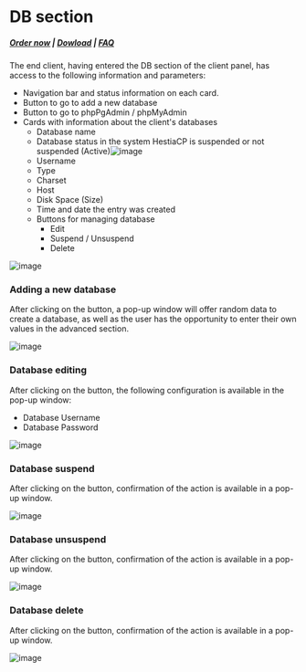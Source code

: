 # DB section

#####  [Order now](https://puqcloud.com/index.php?rp=/store/whmcs-module-hestiacp) | [Dowload](https://download.puqcloud.com/WHMCS/servers/PUQ_WHMCS-HestiaCP/) | [FAQ](https://faq.puqcloud.com/)

The end client, having entered the DB section of the client panel, has access to the following information and parameters:

- Navigation bar and status information on each card.
- Button to go to add a new database
- Button to go to phpPgAdmin / phpMyAdmin
- Cards with information about the client's databases 
    - Database name
    - Database status in the system HestiaCP is suspended or not suspended (Active)![image](https://user-images.githubusercontent.com/81689153/223439998-29431429-9601-45c5-bec8-177e2919d458.png)
    - Username
    - Type
    - Charset
    - Host
    - Disk Space (Size)
    - Time and date the entry was created
    - Buttons for managing database
        - Edit
        - Suspend / Unsuspend
        - Delete

![image](https://user-images.githubusercontent.com/81689153/234536301-6c6e1475-5cf5-45bf-9370-307afa938319.png)

### Adding a new database

After clicking on the button, a pop-up window will offer random data to create a database, as well as the user has the opportunity to enter their own values in the advanced section.

![image](https://user-images.githubusercontent.com/81689153/234536328-94f426de-d24d-4873-8f3d-570176656afa.png)

### Database editing

After clicking on the button, the following configuration is available in the pop-up window:

- Database Username
- Database Password

![image](https://user-images.githubusercontent.com/81689153/234536383-06e6891b-8c06-4206-961b-3906b13e2ba8.png)

### Database suspend

After clicking on the button, confirmation of the action is available in a pop-up window.

![image](https://user-images.githubusercontent.com/81689153/234536422-2d6a0241-fd98-4ece-a616-df4d2cb19946.png)

### Database unsuspend

After clicking on the button, confirmation of the action is available in a pop-up window.

![image](https://user-images.githubusercontent.com/81689153/234536443-168e5641-d3ec-4021-80ca-a95b333e40ec.png)

### Database delete

After clicking on the button, confirmation of the action is available in a pop-up window.

![image](https://user-images.githubusercontent.com/81689153/234536475-4d0b6136-fab2-4ff6-b56b-50a74f4804dd.png)

